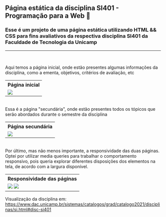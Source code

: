 ## Página estática da disciplina SI401 - Programação para a Web :guitar:

### Esse é um projeto de uma página estática utilizando HTML && CSS para fins avaliativos da respectiva disciplina SI401 da Faculdade de Tecnologia da Unicamp
----------


<br/>

Aqui temos a página inicial, onde estão presentes algumas informações da disciplina, como a ementa, objetivos, critérios de avaliação, etc
<table>
  <tr>
    <th>
      Página inicial
    </th>
  </tr>
  <tr>
    <td>
      <img src="https://github.com/GutoRomagnolo/SI401-Page/blob/master/src/assets/principal.gif">
    </td>
  </tr>
</table>

<br/>
Essa é a página "secundária", onde estão presentes todos os tópicos que serão abordados durante o semestre da disciplina
<table>
  <tr>
    <th>
      Página secundária
    </th>
  </tr>
  <tr>
    <td>
      <img src="https://github.com/GutoRomagnolo/SI401-Page/blob/master/src/assets/secundary.gif">
    </td>
  </tr>
</table>

<br/>
Por último, mas não menos importante, a responsividade das duas páginas. Optei por utilizar media queries para trabalhar o comportamento responsivo, pois queria explorar diferentes disposições dos elementos na tela, de acordo com a largura disponível.
<table>
  <tr>
    <th>
      Responsividade das páginas
    </th>
  </tr>
  <tr>
    <td>
      <img src="https://github.com/GutoRomagnolo/SI401-Page/blob/master/src/assets/responsive1.gif">
      <img src="https://github.com/GutoRomagnolo/SI401-Page/blob/master/src/assets/responsive2.gif">
    </td>
  </tr>
</table>




Visualização da disciplina em: https://www.dac.unicamp.br/sistemas/catalogos/grad/catalogo2021/disciplinas/si.html#disc-si401
